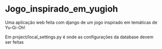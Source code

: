 # Jogo_inspirado_em_yugioh
Uma aplicação web feita com django de um jogo inspirado em temáticas de Yu-Gi-Oh!

Em project/local_settings.py é onde as configurações da database devem ser feitas

